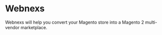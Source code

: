 # Webnexs
Webnexs will help you convert your Magento store into a Magento 2 multi-vendor marketplace.
